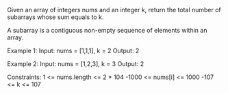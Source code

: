 
Given an array of integers nums and an integer k, return the total number of subarrays whose sum equals to k.

A subarray is a contiguous non-empty sequence of elements within an array.

 
Example 1:
Input: nums = [1,1,1], k = 2
Output: 2

Example 2:
Input: nums = [1,2,3], k = 3
Output: 2
 
Constraints:
1 <= nums.length <= 2 * 104
-1000 <= nums[i] <= 1000
-107 <= k <= 107